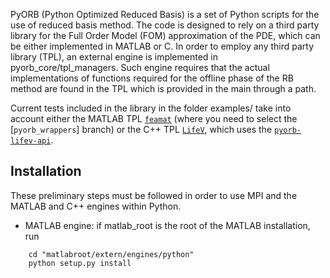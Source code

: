 PyORB (Python Optimized Reduced Basis) is a set of Python scripts for the use of reduced basis method. The code is designed to rely on a third party library for the Full Order Model (FOM) approximation of the PDE, which can be either implemented in MATLAB or C. In order to employ any third party library (TPL), an external engine is implemented in pyorb_core/tpl_managers. Such engine requires that the actual implementations of functions required for the offline phase of the RB method are found in the TPL which is provided in the main through a path.

Current tests included in the library in the folder examples/ take into account either the MATLAB TPL [`feamat`](https://github.com/lucapegolotti/feamat) (where you need to select the [`pyorb_wrappers`] branch) or the C++ TPL [`LifeV`](https://www.lifev.org), which uses the [`pyorb-lifev-api`](https://github.com/ndalsanto/pyorb-lifev-api).

Installation
-------

These preliminary steps must be followed in order to use MPI and the MATLAB and C++ engines within Python.

- MATLAB engine: if matlab_root is the root of the MATLAB installation, run
```
    cd "matlabroot/extern/engines/python"
    python setup.py install
```
